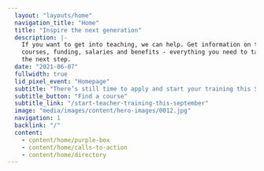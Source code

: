 ```yaml
---
  layout: "layouts/home"
  navigation_title: "Home"
  title: "Inspire the next generation"
  description: |-
    If you want to get into teaching, we can help. Get information on training
    courses, funding, salaries and benefits - everything you need to take
    the next step.
  date: "2021-06-07"
  fullwidth: true
  lid_pixel_event: "Homepage"
  subtitle: "There’s still time to apply and start your training this September."
  subtitle_button: "Find a course"
  subtitle_link: "/start-teacher-training-this-september"
  image: "media/images/content/hero-images/0012.jpg"
  navigation: 1
  backlink: "/"
  content:
    - content/home/purple-box
    - content/home/calls-to-action
    - content/home/directory
---
```

